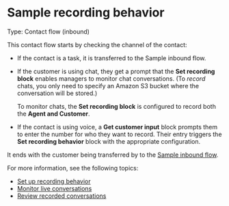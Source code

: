 # Sample recording behavior<a name="sample-recording-behavior"></a>

Type: Contact flow \(inbound\)

This contact flow starts by checking the channel of the contact:
+ If the contact is a task, it is transferred to the Sample inbound flow\.
+ If the customer is using chat, they get a prompt that the **Set recording block** enables managers to monitor chat conversations\. \(To *record* chats, you only need to specify an Amazon S3 bucket where the conversation will be stored\.\)

  To monitor chats, the **Set recording block** is configured to record both the **Agent and Customer**\.
+ If the contact is using voice, a **Get customer input** block prompts them to enter the number for who they want to record\. Their entry triggers the **Set recording behavior** block with the appropriate configuration\.

It ends with the customer being transferred by to the [Sample inbound flow](sample-inbound-flow.md)\. 

For more information, see the following topics:
+ [Set up recording behavior](set-up-recordings.md)
+ [Monitor live conversations](monitor-conversations.md)
+ [Review recorded conversations](review-recorded-conversations.md)